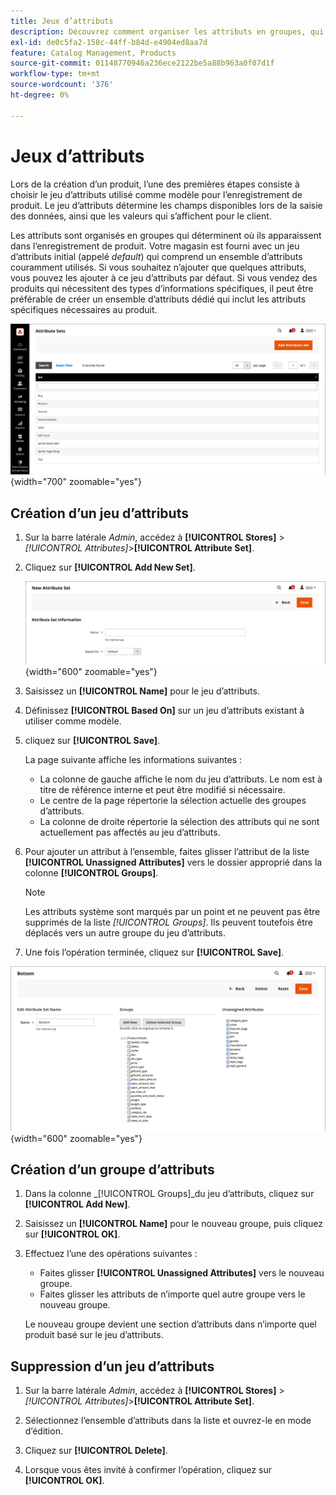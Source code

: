 ```yaml
---
title: Jeux d’attributs
description: Découvrez comment organiser les attributs en groupes, qui déterminent où ils apparaissent dans l’enregistrement de produit.
exl-id: de0c5fa2-158c-44ff-b84d-e4904ed8aa7d
feature: Catalog Management, Products
source-git-commit: 01148770946a236ece2122be5a88b963a0f07d1f
workflow-type: tm+mt
source-wordcount: '376'
ht-degree: 0%

---
```


# Jeux d’attributs

Lors de la création d’un produit, l’une des premières étapes consiste à choisir le jeu d’attributs utilisé comme modèle pour l’enregistrement de produit. Le jeu d’attributs détermine les champs disponibles lors de la saisie des données, ainsi que les valeurs qui s’affichent pour le client.

Les attributs sont organisés en groupes qui déterminent où ils apparaissent dans l’enregistrement de produit. Votre magasin est fourni avec un jeu d’attributs initial (appelé _default_) qui comprend un ensemble d’attributs couramment utilisés. Si vous souhaitez n’ajouter que quelques attributs, vous pouvez les ajouter à ce jeu d’attributs par défaut. Si vous vendez des produits qui nécessitent des types d’informations spécifiques, il peut être préférable de créer un ensemble d’attributs dédié qui inclut les attributs spécifiques nécessaires au produit.

![Visionneuses d’attributs](./assets/attribute-sets.png){width="700" zoomable="yes"}

## Création d’un jeu d’attributs

1. Sur la barre latérale _Admin_, accédez à **[!UICONTROL Stores]** > _[!UICONTROL Attributes]_>**[!UICONTROL Attribute Set]**.

1. Cliquez sur **[!UICONTROL Add New Set]**.

   ![Ensemble d’attributs - nom de modification](./assets/attribute-set-new.png){width="600" zoomable="yes"}

1. Saisissez un **[!UICONTROL Name]** pour le jeu d’attributs.

1. Définissez **[!UICONTROL Based On]** sur un jeu d’attributs existant à utiliser comme modèle.

1. cliquez sur **[!UICONTROL Save]**.

   La page suivante affiche les informations suivantes :

   - La colonne de gauche affiche le nom du jeu d’attributs. Le nom est à titre de référence interne et peut être modifié si nécessaire.
   - Le centre de la page répertorie la sélection actuelle des groupes d’attributs.
   - La colonne de droite répertorie la sélection des attributs qui ne sont actuellement pas affectés au jeu d’attributs.

1. Pour ajouter un attribut à l’ensemble, faites glisser l’attribut de la liste **[!UICONTROL Unassigned Attributes]** vers le dossier approprié dans la colonne **[!UICONTROL Groups]**.

   >[!NOTE]
   >
   >Les attributs système sont marqués par un point et ne peuvent pas être supprimés de la liste _[!UICONTROL Groups]_. Ils peuvent toutefois être déplacés vers un autre groupe du jeu d’attributs.

1. Une fois l’opération terminée, cliquez sur **[!UICONTROL Save]**.

![Ensemble d’attributs - edit](./assets/attribute-set-edit.png){width="600" zoomable="yes"}

## Création d’un groupe d’attributs

1. Dans la colonne _[!UICONTROL Groups]_du jeu d’attributs, cliquez sur **[!UICONTROL Add New]**.

1. Saisissez un **[!UICONTROL Name]** pour le nouveau groupe, puis cliquez sur **[!UICONTROL OK]**.

1. Effectuez l’une des opérations suivantes :

   - Faites glisser **[!UICONTROL Unassigned Attributes]** vers le nouveau groupe.
   - Faites glisser les attributs de n’importe quel autre groupe vers le nouveau groupe.

   Le nouveau groupe devient une section d’attributs dans n’importe quel produit basé sur le jeu d’attributs.

## Suppression d’un jeu d’attributs

1. Sur la barre latérale _Admin_, accédez à **[!UICONTROL Stores]** > _[!UICONTROL Attributes]_>**[!UICONTROL Attribute Set]**.

1. Sélectionnez l’ensemble d’attributs dans la liste et ouvrez-le en mode d’édition.

1. Cliquez sur **[!UICONTROL Delete]**.

1. Lorsque vous êtes invité à confirmer l’opération, cliquez sur **[!UICONTROL OK]**.
